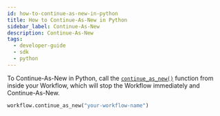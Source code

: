 ```yaml
---
id: how-to-continue-as-new-in-python
title: How to Continue-As-New in Python
sidebar_label: Continue-As-New
description: Continue-As-New
tags:
  - developer-guide
  - sdk
  - python
---
```


To Continue-As-New in Python, call the [`continue_as_new()`](https://python.temporal.io/temporalio.workflow.html#continue_as_new) function from inside your Workflow, which will stop the Workflow immediately and Continue-As-New.

```python
workflow.continue_as_new("your-workflow-name")
```
